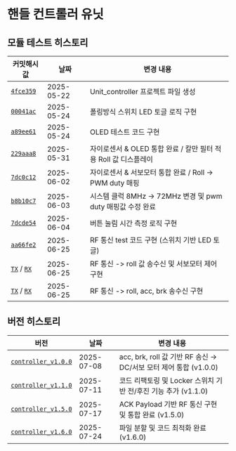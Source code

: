 # 핸들 컨트롤러 유닛
## 모듈 테스트 히스토리
| 커밋해시값 | 날짜         | 변경 내용 |
|----------|--------------|-----------|
| [`4fce359`](https://github.com/YeonsuJ/Car_control_project/commit/4fce359261424681753464619c7e2628c30c1720) | 2025-05-22 | Unit_controller 프로젝트 파일 생성 |
| [`00041ac`](https://github.com/YeonsuJ/Car_control_project/commit/00041ac7af3b44cfdb9ed819bdfbda69035885cd) | 2025-05-24 | 폴링방식 스위치 LED 토글 로직 구현 |
| [`a89ee61`](https://github.com/YeonsuJ/Car_control_project/commit/a89ee61071d8992d62197c93fb81851c717782c4) | 2025-05-24 | OLED 테스트 코드 구현 |
| [`229aaa8`](https://github.com/YeonsuJ/Car_control_project/commit/229aaa8b4e313b1294b8de80c3d619d1e4bc61c4) | 2025-05-31 | 자이로센서 & OLED 통합 완료 / 칼만 필터 적용 Roll 값 디스플레이 |
| [`7dc0c12`](https://github.com/YeonsuJ/Car_control_project/commit/7dc0c1298043c86b4969e85140554ca7ac16d90a) | 2025-06-02 | 자이로센서 & 서보모터 통합 완료 / Roll -> PWM duty 매핑 |
| [`b8b10c7`](https://github.com/YeonsuJ/Car_control_project/commit/b8b10c700b9ac08d53d55301592650528b12d3e5) | 2025-06-03 | 시스템 클럭 8MHz -> 72MHz 변경 및 pwm duty 매핑값 수정 완료 |
| [`7dcde54`](https://github.com/YeonsuJ/Car_control_project/commit/7dcde5411003d99339164ecea6fa701451369387) | 2025-06-04 | 버튼 눌림 시간 측정 로직 구현 |
| [`aa66fe2`](https://github.com/YeonsuJ/Car_control_project/commit/aa66fe253add85bcfb8b014cf14e35eefbc83c1f) | 2025-06-25 | RF 통신 test 코드 구현 (스위치 기반 LED 토글) |
| [`TX`](https://github.com/YeonsuJ/Car_control_project/commit/10d20e17b70717359006c2cbe5c9e67530bd7970) / [`RX`](https://github.com/YeonsuJ/Car_control_project/commit/799207cc3245699651659109fc4b86ea6055f698)| 2025-06-25 | RF 통신 -> roll 값 송수신 및 서보모터 제어 구현 |
| [`TX`](https://github.com/YeonsuJ/Car_control_project/commit/88aaa169f57b4323f77507a8af936f329d8cdfcc) / [`RX`](https://github.com/YeonsuJ/Car_control_project/commit/cbc18035c71e6f3c50977fd6d9abb157786e36d2) | 2025-06-25 |RF 통신 -> roll, acc, brk 송수신 구현|


## 버전 히스토리
| 버전 | 날짜         | 변경 내용 |
|----------|--------------|-----------|
| [`controller_v1.0.0`](https://github.com/YeonsuJ/Car_control_project/commit/de77deb8e3d7acceab46b517a5e457805b62f0cb) | 2025-07-08 |  acc, brk, roll 값 기반 RF 송신 → DC/서보 모터 제어 통합 (v1.0.0) |
| [`controller_v1.1.0`](https://github.com/YeonsuJ/Car_control_project/commit/241c4c5877d608a3723825619a0ed84717d12e22) | 2025-07-11 | 코드 리팩토링 및 Locker 스위치 기반 전/후진 기능 추가 (v1.1.0) |
| [`controller_v1.5.0`](https://github.com/YeonsuJ/Car_control_project/commit/0745e3354e6c7a4ae12c31953c2b0a166a373d1a) | 2025-07-17 | ACK Payload 기반 RF 통신 구현 및 통합 완료 (v1.5.0) |
| [`controller_v1.6.0`](https://github.com/YeonsuJ/Car_control_project/commit/033420c3bb7774f772402cf7f1a2d00c62ac3682) | 2025-07-24 | 파일 분할 및 코드 최적화 완료 (v1.6.0) |
